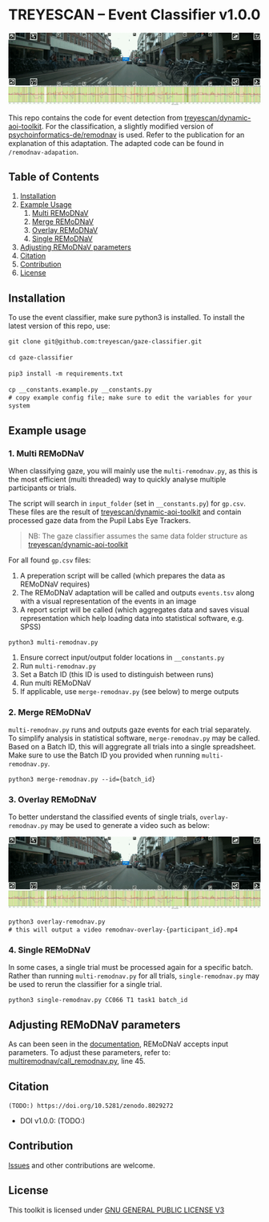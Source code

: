 # TREYESCAN – Event Classifier v1.0.0

<img src="assets/example.gif" />

This repo contains the code for event detection from [treyescan/dynamic-aoi-toolkit](https://github.com/treyescan/dynamic-aoi-toolkit). For the classification, a slightly modified version of [psychoinformatics-de/remodnav](https://github.com/psychoinformatics-de/remodnav) is used. Refer to the publication for an explanation of this adaptation. The adapted code can be found in `/remodnav-adapation`.

## Table of Contents

1. [Installation](https://github.com/treyescan/event-classifier?tab=readme-ov-file#installation)
1. [Example Usage](https://github.com/treyescan/event-classifier?tab=readme-ov-file#example-usage)
    1. [Multi REMoDNaV](https://github.com/treyescan/event-classifier?tab=readme-ov-file#1-multi-remodnav)
    1. [Merge REMoDNaV](https://github.com/treyescan/event-classifier?tab=readme-ov-file#2-merge-remodnav)
    1. [Overlay REMoDNaV](https://github.com/treyescan/event-classifier?tab=readme-ov-file#3-overlay-remodnav)
    1. [Single REMoDNaV](https://github.com/treyescan/event-classifier?tab=readme-ov-file#4-single-remodnav)
1. [Adjusting REMoDNaV parameters](https://github.com/treyescan/event-classifier?tab=readme-ov-file#adjusting-remodnav-parameters)
1. [Citation](https://github.com/treyescan/event-classifier?tab=readme-ov-file#citation)
1. [Contribution](https://github.com/treyescan/event-classifier?tab=readme-ov-file#contribution)
1. [License](https://github.com/treyescan/event-classifier?tab=readme-ov-file#license)

## Installation

To use the event classifier, make sure python3 is installed. To install the latest version of this repo, use:

```shell
git clone git@github.com:treyescan/gaze-classifier.git

cd gaze-classifier

pip3 install -m requirements.txt

cp __constants.example.py __constants.py 
# copy example config file; make sure to edit the variables for your system
```

## Example usage

### 1. Multi REMoDNaV

When classifying gaze, you will mainly use the `multi-remodnav.py`, as this is the most efficient (multi threaded) way to quickly analyse multiple participants or trials.

The script will search in `input_folder` (set in `__constants.py`) for `gp.csv`. These files are the result of [treyescan/dynamic-aoi-toolkit](https://github.com/treyescan/dynamic-aoi-toolkit) and contain processed gaze data from the Pupil Labs Eye Trackers.

> NB: The gaze classifier assumes the same data folder structure as [treyescan/dynamic-aoi-toolkit](https://github.com/treyescan/dynamic-aoi-toolkit)

For all found `gp.csv` files:
1. A preperation script will be called (which prepares the data as REMoDNaV requires)
1. The REMoDNaV adaptation will be called and outputs `events.tsv` along with a visual representation of the events in an image
1. A report script will be called (which aggregates data and saves visual representation which help loading data into statistical software, e.g. SPSS)

```shell
python3 multi-remodnav.py
```

1. Ensure correct input/output folder locations in `__constants.py`
1. Run `multi-remodnav.py`
1. Set a Batch ID (this ID is used to distinguish between runs)
1. Run multi REMoDNaV
1. If applicable, use `merge-remodnav.py` (see below) to merge outputs

### 2. Merge REMoDNaV

`multi-remodnav.py` runs and outputs gaze events for each trial separately. To simplify analysis in statistical software, `merge-remodnav.py` may be called. Based on a Batch ID, this will aggregrate all trials into a single spreadsheet. Make sure to use the Batch ID you provided when running `multi-remodnav.py`.

```shell
python3 merge-remodnav.py --id={batch_id}
```

### 3. Overlay REMoDNaV

To better understand the classified events of single trials, `overlay-remodnav.py` may be used to generate a video such as below:

<img src="assets/example.gif" />

```shell
python3 overlay-remodnav.py
# this will output a video remodnav-overlay-{participant_id}.mp4
```

### 4. Single REMoDNaV

In some cases, a single trial must be processed again for a specific batch. Rather than running `multi-remodnav.py` for all trials, `single-remodnav.py` may be used to rerun the classifier for a single trial.

```shell
python3 single-remodnav.py CC066 T1 task1 batch_id
```

## Adjusting REMoDNaV parameters

As can been seen in the [documentation](https://github.com/psychoinformatics-de/remodnav#example-usage), REMoDNaV accepts input parameters. To adjust these parameters, refer to: [multiremodnav/call_remodnav.py](https://github.com/treyescan/event-classifier/blob/e89d1db30df4a290664ab0cc38a4bf1b5cee8b7b/multiremodnav/call_remodnav.py#L45), line 45.

## Citation

```
(TODO:) https://doi.org/10.5281/zenodo.8029272
```

- DOI v1.0.0: (TODO:)

## Contribution

[Issues](https://github.com/treyescan/event-classifier/issues/new) and other contributions are welcome.

## License

This toolkit is licensed under [GNU GENERAL PUBLIC LICENSE V3](/LICENSE)